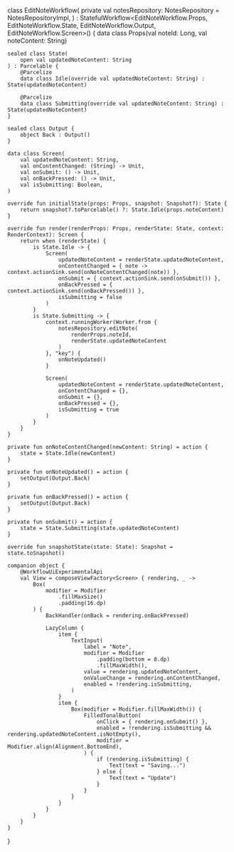 class EditNoteWorkflow(
private val notesRepository: NotesRepository = NotesRepositoryImpl,
) : StatefulWorkflow<EditNoteWorkflow.Props, EditNoteWorkflow.State, EditNoteWorkflow.Output, EditNoteWorkflow.Screen>() {
data class Props(val noteId: Long, val noteContent: String)

    sealed class State(
        open val updatedNoteContent: String
    ) : Parcelable {
        @Parcelize
        data class Idle(override val updatedNoteContent: String) : State(updatedNoteContent)

        @Parcelize
        data class Submitting(override val updatedNoteContent: String) : State(updatedNoteContent)
    }

    sealed class Output {
        object Back : Output()
    }

    data class Screen(
        val updatedNoteContent: String,
        val onContentChanged: (String) -> Unit,
        val onSubmit: () -> Unit,
        val onBackPressed: () -> Unit,
        val isSubmitting: Boolean,
    )

    override fun initialState(props: Props, snapshot: Snapshot?): State {
        return snapshot?.toParcelable() ?: State.Idle(props.noteContent)
    }

    override fun render(renderProps: Props, renderState: State, context: RenderContext): Screen {
        return when (renderState) {
            is State.Idle -> {
                Screen(
                    updatedNoteContent = renderState.updatedNoteContent,
                    onContentChanged = { note -> context.actionSink.send(onNoteContentChanged(note)) },
                    onSubmit = { context.actionSink.send(onSubmit()) },
                    onBackPressed = { context.actionSink.send(onBackPressed()) },
                    isSubmitting = false
                )
            }
            is State.Submitting -> {
                context.runningWorker(Worker.from {
                    notesRepository.editNote(
                        renderProps.noteId,
                        renderState.updatedNoteContent
                    )
                }, "key") {
                    onNoteUpdated()
                }

                Screen(
                    updatedNoteContent = renderState.updatedNoteContent,
                    onContentChanged = {},
                    onSubmit = {},
                    onBackPressed = {},
                    isSubmitting = true
                )
            }
        }
    }

    private fun onNoteContentChanged(newContent: String) = action {
        state = State.Idle(newContent)
    }

    private fun onNoteUpdated() = action {
        setOutput(Output.Back)
    }

    private fun onBackPressed() = action {
        setOutput(Output.Back)
    }

    private fun onSubmit() = action {
        state = State.Submitting(state.updatedNoteContent)
    }

    override fun snapshotState(state: State): Snapshot = state.toSnapshot()

    companion object {
        @WorkflowUiExperimentalApi
        val View = composeViewFactory<Screen> { rendering, _ ->
            Box(
                modifier = Modifier
                    .fillMaxSize()
                    .padding(16.dp)
            ) {
                BackHandler(onBack = rendering.onBackPressed)

                LazyColumn {
                    item {
                        TextInput(
                            label = "Note",
                            modifier = Modifier
                                .padding(bottom = 8.dp)
                                .fillMaxWidth(),
                            value = rendering.updatedNoteContent,
                            onValueChange = rendering.onContentChanged,
                            enabled = !rendering.isSubmitting,
                        )
                    }
                    item {
                        Box(modifier = Modifier.fillMaxWidth()) {
                            FilledTonalButton(
                                onClick = { rendering.onSubmit() },
                                enabled = !rendering.isSubmitting && rendering.updatedNoteContent.isNotEmpty(),
                                modifier = Modifier.align(Alignment.BottomEnd),
                            ) {
                                if (rendering.isSubmitting) {
                                    Text(text = "Saving...")
                                } else {
                                    Text(text = "Update")
                                }
                            }
                        }
                    }
                }
            }
        }
    }
}